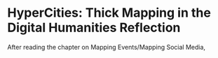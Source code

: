 # HyperCities: Thick Mapping in the Digital Humanities Reflection

After reading the chapter on Mapping Events/Mapping Social Media, 
